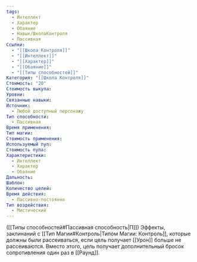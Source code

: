 ```yaml
---
tags:
  - Интеллект
  - Характер
  - Обаяние
  - Навык/ШколаКонтроля
  - Пассивная
Ссылки:
  - "[[Школа Контроля]]"
  - "[[Интеллект]]"
  - "[[Характер]]"
  - "[[Обаяние]]"
  - "[[Типы способностей]]"
Категория: "[[Школа Контроля]]"
Стоимость: "20"
Стоимость выкупа: 
Уровни: 
Связанные навыки: 
Источник:
  - Любой доступный персонажу
Тип способности:
  - Пассивная
Время применения: 
Тип магии: 
Стоимость применения: 
Используемый пул: 
Стоимость пула: 
Характеристики:
  - Интеллект
  - Характер
  - Обаяние
Дальность: 
Шаблон: 
Количество целей: 
Время действия:
  - Пассивно-постоянно
Тип воздействия:
  - Мистический
---
```

([[Типы способностей#Пассивная способность|П]]) Эффекты, заклинаний с [[Тип Магии#Контроль|Типом Магии: Контроль]], которые должны были рассеиваться, если цель получает [[Урон]] больше не рассеиваются. Вместо этого, цель получает дополнительный бросок сопротивления один раз в [[Раунд]]. 